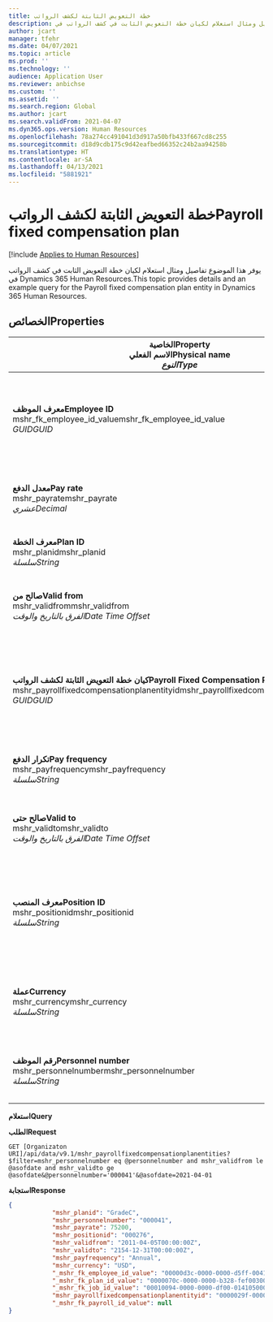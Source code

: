 ```yaml
---
title: خطة التعويض الثابتة لكشف الرواتب
description: يوفر هذا الموضوع تفاصيل ومثال استعلام لكيان خطة التعويض الثابت في كشف الرواتب في Dynamics 365 Human Resources.
author: jcart
manager: tfehr
ms.date: 04/07/2021
ms.topic: article
ms.prod: ''
ms.technology: ''
audience: Application User
ms.reviewer: anbichse
ms.custom: ''
ms.assetid: ''
ms.search.region: Global
ms.author: jcart
ms.search.validFrom: 2021-04-07
ms.dyn365.ops.version: Human Resources
ms.openlocfilehash: 78a274cc491041d3d917a50bfb433f667cd8c255
ms.sourcegitcommit: d18d9cdb175c9d42eafbed66352c24b2aa94258b
ms.translationtype: HT
ms.contentlocale: ar-SA
ms.lasthandoff: 04/13/2021
ms.locfileid: "5881921"
---
```

# <a name="payroll-fixed-compensation-plan"></a><span data-ttu-id="6d178-103">خطة التعويض الثابتة لكشف الرواتب</span><span class="sxs-lookup"><span data-stu-id="6d178-103">Payroll fixed compensation plan</span></span>

[!include [Applies to Human Resources](../includes/applies-to-hr.md)]

<span data-ttu-id="6d178-104">يوفر هذا الموضوع تفاصيل ومثال استعلام لكيان خطة التعويض الثابت في كشف الرواتب في Dynamics 365 Human Resources.</span><span class="sxs-lookup"><span data-stu-id="6d178-104">This topic provides details and an example query for the Payroll fixed compensation plan entity in Dynamics 365 Human Resources.</span></span>

## <a name="properties"></a><span data-ttu-id="6d178-105">الخصائص</span><span class="sxs-lookup"><span data-stu-id="6d178-105">Properties</span></span>

| <span data-ttu-id="6d178-106">الخاصية</span><span class="sxs-lookup"><span data-stu-id="6d178-106">Property</span></span><br><span data-ttu-id="6d178-107">**الاسم الفعلي**</span><span class="sxs-lookup"><span data-stu-id="6d178-107">**Physical name**</span></span><br><span data-ttu-id="6d178-108">**_النوع_**</span><span class="sxs-lookup"><span data-stu-id="6d178-108">**_Type_**</span></span> | <span data-ttu-id="6d178-109">استخدام</span><span class="sxs-lookup"><span data-stu-id="6d178-109">Use</span></span> | <span data-ttu-id="6d178-110">الوصف</span><span class="sxs-lookup"><span data-stu-id="6d178-110">Description</span></span> |
| --- | --- | --- |
| <span data-ttu-id="6d178-111">**معرف الموظف**</span><span class="sxs-lookup"><span data-stu-id="6d178-111">**Employee ID**</span></span><br><span data-ttu-id="6d178-112">mshr_fk_employee_id_value</span><span class="sxs-lookup"><span data-stu-id="6d178-112">mshr_fk_employee_id_value</span></span><br><span data-ttu-id="6d178-113">*GUID*</span><span class="sxs-lookup"><span data-stu-id="6d178-113">*GUID*</span></span> | <span data-ttu-id="6d178-114">للقراءة فقط</span><span class="sxs-lookup"><span data-stu-id="6d178-114">Read-only</span></span><br><span data-ttu-id="6d178-115">مطلوب</span><span class="sxs-lookup"><span data-stu-id="6d178-115">Required</span></span><br><span data-ttu-id="6d178-116">مفتاح خارجي:mshr_Employee_id لـ mshr_payrollemployeeentity entity</span><span class="sxs-lookup"><span data-stu-id="6d178-116">Foreign key:mshr_Employee_id of mshr_payrollemployeeentity entity</span></span>  | <span data-ttu-id="6d178-117">معرف الموظف</span><span class="sxs-lookup"><span data-stu-id="6d178-117">Employee ID</span></span> |
| <span data-ttu-id="6d178-118">**معدل الدفع**</span><span class="sxs-lookup"><span data-stu-id="6d178-118">**Pay rate**</span></span><br><span data-ttu-id="6d178-119">mshr_payrate</span><span class="sxs-lookup"><span data-stu-id="6d178-119">mshr_payrate</span></span><br><span data-ttu-id="6d178-120">*عشري*</span><span class="sxs-lookup"><span data-stu-id="6d178-120">*Decimal*</span></span> | <span data-ttu-id="6d178-121">للقراءة فقط</span><span class="sxs-lookup"><span data-stu-id="6d178-121">Read-only</span></span><br><span data-ttu-id="6d178-122">مطلوب</span><span class="sxs-lookup"><span data-stu-id="6d178-122">Required</span></span> | <span data-ttu-id="6d178-123">معدل الدفع المحدد في خطة التعويض الثابت.</span><span class="sxs-lookup"><span data-stu-id="6d178-123">Pay rate defined in fixed compensation plan.</span></span> |
| <span data-ttu-id="6d178-124">**معرف الخطة**</span><span class="sxs-lookup"><span data-stu-id="6d178-124">**Plan ID**</span></span><br><span data-ttu-id="6d178-125">mshr_planid</span><span class="sxs-lookup"><span data-stu-id="6d178-125">mshr_planid</span></span><br><span data-ttu-id="6d178-126">*سلسلة*</span><span class="sxs-lookup"><span data-stu-id="6d178-126">*String*</span></span> | <span data-ttu-id="6d178-127">للقراءة فقط</span><span class="sxs-lookup"><span data-stu-id="6d178-127">Read-only</span></span><br><span data-ttu-id="6d178-128">مطلوب</span><span class="sxs-lookup"><span data-stu-id="6d178-128">Required</span></span> |<span data-ttu-id="6d178-129">تحدد خطة التعويض.</span><span class="sxs-lookup"><span data-stu-id="6d178-129">Specifies the compensation plan.</span></span>  |
| <span data-ttu-id="6d178-130">**صالح من**</span><span class="sxs-lookup"><span data-stu-id="6d178-130">**Valid from**</span></span><br><span data-ttu-id="6d178-131">mshr_validfrom</span><span class="sxs-lookup"><span data-stu-id="6d178-131">mshr_validfrom</span></span><br><span data-ttu-id="6d178-132">*الفرق بالتاريخ والوقت*</span><span class="sxs-lookup"><span data-stu-id="6d178-132">*Date Time Offset*</span></span> |  <span data-ttu-id="6d178-133">للقراءة فقط</span><span class="sxs-lookup"><span data-stu-id="6d178-133">Read-only</span></span><br><span data-ttu-id="6d178-134">مطلوب</span><span class="sxs-lookup"><span data-stu-id="6d178-134">Required</span></span> |<span data-ttu-id="6d178-135">تاريخ بدء صلاحية التعويض الثابت للموظف.</span><span class="sxs-lookup"><span data-stu-id="6d178-135">Date the employee fixed compensation is valid from.</span></span>  |
| <span data-ttu-id="6d178-136">**كيان خطة التعويض الثابتة لكشف الرواتب**</span><span class="sxs-lookup"><span data-stu-id="6d178-136">**Payroll Fixed Compensation Plan entity**</span></span><br><span data-ttu-id="6d178-137">mshr_payrollfixedcompensationplanentityid</span><span class="sxs-lookup"><span data-stu-id="6d178-137">mshr_payrollfixedcompensationplanentityid</span></span><br><span data-ttu-id="6d178-138">*GUID*</span><span class="sxs-lookup"><span data-stu-id="6d178-138">*GUID*</span></span> | <span data-ttu-id="6d178-139">مطلوب</span><span class="sxs-lookup"><span data-stu-id="6d178-139">Required</span></span><br><span data-ttu-id="6d178-140">منشأ بواسطة النظام</span><span class="sxs-lookup"><span data-stu-id="6d178-140">Sytem generated</span></span> | <span data-ttu-id="6d178-141">قيمة معرف GUID منشأ بواسطة النظام لتعريف خطة التعويض بشكل فريد.</span><span class="sxs-lookup"><span data-stu-id="6d178-141">A system-generated GUID value to uniquely identify the compensation plan.</span></span> |
| <span data-ttu-id="6d178-142">**تكرار الدفع**</span><span class="sxs-lookup"><span data-stu-id="6d178-142">**Pay frequency**</span></span><br><span data-ttu-id="6d178-143">mshr_payfrequency</span><span class="sxs-lookup"><span data-stu-id="6d178-143">mshr_payfrequency</span></span><br><span data-ttu-id="6d178-144">*سلسلة*</span><span class="sxs-lookup"><span data-stu-id="6d178-144">*String*</span></span> | <span data-ttu-id="6d178-145">للقراءة فقط</span><span class="sxs-lookup"><span data-stu-id="6d178-145">Read-only</span></span><br><span data-ttu-id="6d178-146">مطلوب</span><span class="sxs-lookup"><span data-stu-id="6d178-146">Required</span></span> |<span data-ttu-id="6d178-147">تكرار تنفيذ عملية الدفع للموظف.</span><span class="sxs-lookup"><span data-stu-id="6d178-147">The frequency the employee will be paid.</span></span>  |
| <span data-ttu-id="6d178-148">**صالح حتى**</span><span class="sxs-lookup"><span data-stu-id="6d178-148">**Valid to**</span></span><br><span data-ttu-id="6d178-149">mshr_validto</span><span class="sxs-lookup"><span data-stu-id="6d178-149">mshr_validto</span></span><br><span data-ttu-id="6d178-150">*الفرق بالتاريخ والوقت*</span><span class="sxs-lookup"><span data-stu-id="6d178-150">*Date Time Offset*</span></span> | <span data-ttu-id="6d178-151">للقراءة فقط</span><span class="sxs-lookup"><span data-stu-id="6d178-151">Read-only</span></span> <br><span data-ttu-id="6d178-152">مطلوب</span><span class="sxs-lookup"><span data-stu-id="6d178-152">Required</span></span> | <span data-ttu-id="6d178-153">تاريخ انتهاء صلاحية التعويض الثابت للموظف.</span><span class="sxs-lookup"><span data-stu-id="6d178-153">Date the employee fixed compensation is valid to.</span></span> |
| <span data-ttu-id="6d178-154">**معرف المنصب**</span><span class="sxs-lookup"><span data-stu-id="6d178-154">**Position ID**</span></span><br><span data-ttu-id="6d178-155">mshr_positionid</span><span class="sxs-lookup"><span data-stu-id="6d178-155">mshr_positionid</span></span><br><span data-ttu-id="6d178-156">*سلسلة*</span><span class="sxs-lookup"><span data-stu-id="6d178-156">*String*</span></span> | <span data-ttu-id="6d178-157">للقراءة فقط</span><span class="sxs-lookup"><span data-stu-id="6d178-157">Read-only</span></span> <br><span data-ttu-id="6d178-158">مطلوب</span><span class="sxs-lookup"><span data-stu-id="6d178-158">Required</span></span> | <span data-ttu-id="6d178-159">معرف المنصب المرتبط بالموظف وتسجيل خطة التعويض الثابت.</span><span class="sxs-lookup"><span data-stu-id="6d178-159">Postion ID associated with the employee and fixed compensation plan enrollment.</span></span> |
| <span data-ttu-id="6d178-160">**عملة**</span><span class="sxs-lookup"><span data-stu-id="6d178-160">**Currency**</span></span><br><span data-ttu-id="6d178-161">mshr_currency</span><span class="sxs-lookup"><span data-stu-id="6d178-161">mshr_currency</span></span><br><span data-ttu-id="6d178-162">*سلسلة*</span><span class="sxs-lookup"><span data-stu-id="6d178-162">*String*</span></span> | <span data-ttu-id="6d178-163">للقراءة فقط</span><span class="sxs-lookup"><span data-stu-id="6d178-163">Read-only</span></span> <br><span data-ttu-id="6d178-164">مطلوب</span><span class="sxs-lookup"><span data-stu-id="6d178-164">Required</span></span> |<span data-ttu-id="6d178-165">العملة المحددة لخطة التعويض الثابت</span><span class="sxs-lookup"><span data-stu-id="6d178-165">The currency defined for the fixed compensation plan</span></span>   |
| <span data-ttu-id="6d178-166">**رقم الموظف**</span><span class="sxs-lookup"><span data-stu-id="6d178-166">**Personnel number**</span></span><br><span data-ttu-id="6d178-167">mshr_personnelnumber</span><span class="sxs-lookup"><span data-stu-id="6d178-167">mshr_personnelnumber</span></span><br><span data-ttu-id="6d178-168">*سلسلة*</span><span class="sxs-lookup"><span data-stu-id="6d178-168">*String*</span></span> | <span data-ttu-id="6d178-169">للقراءة فقط</span><span class="sxs-lookup"><span data-stu-id="6d178-169">Read-only</span></span><br><span data-ttu-id="6d178-170">مطلوب</span><span class="sxs-lookup"><span data-stu-id="6d178-170">Required</span></span> |<span data-ttu-id="6d178-171">رقم الموظف الفريد الخاص بالموظف.</span><span class="sxs-lookup"><span data-stu-id="6d178-171">The employee's unique personnel number.</span></span>  |

<span data-ttu-id="6d178-172">**استعلام**</span><span class="sxs-lookup"><span data-stu-id="6d178-172">**Query**</span></span>

<span data-ttu-id="6d178-173">**الطلب**</span><span class="sxs-lookup"><span data-stu-id="6d178-173">**Request**</span></span>

```http
GET [Organizaton URI]/api/data/v9.1/mshr_payrollfixedcompensationplanentities?$filter=mshr_personnelnumber eq @personnelnumber and mshr_validfrom le @asofdate and mshr_validto ge @asofdate&@personnelnumber='000041'&@asofdate=2021-04-01
```

<span data-ttu-id="6d178-174">**استجابة**</span><span class="sxs-lookup"><span data-stu-id="6d178-174">**Response**</span></span>

```json
{
            "mshr_planid": "GradeC",
            "mshr_personnelnumber": "000041",
            "mshr_payrate": 75200,
            "mshr_positionid": "000276",
            "mshr_validfrom": "2011-04-05T00:00:00Z",
            "mshr_validto": "2154-12-31T00:00:00Z",
            "mshr_payfrequency": "Annual",
            "mshr_currency": "USD",
            "_mshr_fk_employee_id_value": "00000d3c-0000-0000-d5ff-004105000000",
            "_mshr_fk_plan_id_value": "0000070c-0000-0000-b328-fef003000000",
            "_mshr_fk_job_id_value": "00010094-0000-0000-df00-014105000000",
            "mshr_payrollfixedcompensationplanentityid": "0000029f-0000-0000-d5ff-004105000000",
            "_mshr_fk_payroll_id_value": null
}
```
